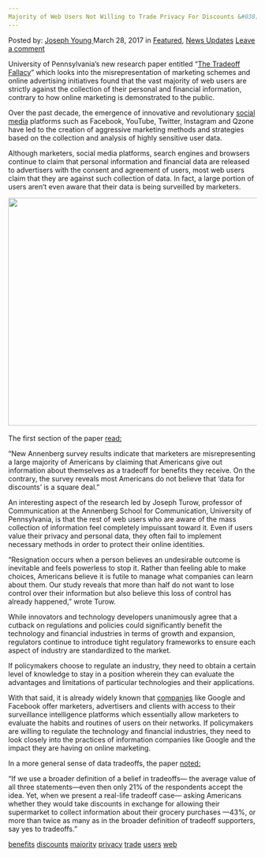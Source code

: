 ```yaml
---
Majority of Web Users Not Willing to Trade Privacy For Discounts &#038; Benefits
---
```

<article class="post-listing post-18853 post type-post status-publish format-standard has-post-thumbnail hentry 
 tag-benefits tag-discounts tag-majority tag-privacy tag-trade tag-users tag-web">
<div class="post-inner">
<span>Posted by: <a href="https://www.deepdotweb.com/author/josephyoung/" title="">Joseph Young </a></span>
<span>March 28, 2017</span>
<span>in <a href="https://www.deepdotweb.com/category/deepdot-news/" rel="category tag">Featured</a>, <a href="https://www.deepdotweb.com/category/news-updates/" rel="category tag">News Updates</a></span>
<span><a href="https://www.deepdotweb.com/2017/03/28/majority-web-users-not-willing-trade-privacy-discounts-benefits/#respond">Leave a comment</a></span>


<p>University of Pennsylvania’s new research paper entitled “<a href="https://www.asc.upenn.edu/sites/default/files/TradeoffFallacy_1.pdf">The Tradeoff Fallacy</a>” which looks into the misrepresentation of marketing schemes and online advertising initiatives found that the vast majority of web users are strictly against the collection of their personal and financial information, contrary to how online marketing is demonstrated to the public.</p>
<p>Over the past decade, the emergence of innovative and revolutionary <a href="https://www.deepdotweb.com/2017/02/15/princeton-stanford-research-shows-anonymous-browsing-histories-linked-social-media/">social media</a> platforms such as Facebook, YouTube, Twitter, Instagram and Qzone have led to the creation of aggressive marketing methods and strategies based on the collection and analysis of highly sensitive user data.</p>
<p>Although marketers, social media platforms, search engines and browsers continue to claim that personal information and financial data are released to advertisers with the consent and agreement of users, most web users claim that they are against such collection of data. In fact, a large portion of users aren’t even aware that their data is being surveilled by marketers.</p>
<p><img class="wp-image-18861 aligncenter" src="/imgs/2017/03/word-image-62.png" width="994" height="462" srcset="/imgs/2017/03/word-image-62.png 1400w, /imgs/2017/03/word-image-62-300x140.png 300w, /imgs/2017/03/word-image-62-1024x476.png 1024w, /imgs/2017/03/word-image-62-272x125.png 272w" sizes="(max-width: 994px) 100vw, 994px"/></p>
<p>The first section of the paper <a href="https://www.asc.upenn.edu/sites/default/files/TradeoffFallacy_1.pdf">read:</a></p>
<p>“New Annenberg survey results indicate that marketers are misrepresenting a large majority of Americans by claiming that Americans give out information about themselves as a tradeoff for benefits they receive. On the contrary, the survey reveals most Americans do not believe that ‘data for discounts’ is a square deal.”</p>
<p>An interesting aspect of the research led by Joseph Turow, professor of Communication at the Annenberg School for Communication, University of Pennsylvania, is that the rest of web users who are aware of the mass collection of information feel completely impuissant toward it. Even if users value their privacy and personal data, they often fail to implement necessary methods in order to protect their online identities.</p>
<p>“Resignation occurs when a person believes an undesirable outcome is inevitable and feels powerless to stop it. Rather than feeling able to make choices, Americans believe it is futile to manage what companies can learn about them. Our study reveals that more than half do not want to lose control over their information but also believe this loss of control has already happened,” wrote Turow.</p>
<p>While innovators and technology developers unanimously agree that a cutback on regulations and policies could significantly benefit the technology and financial industries in terms of growth and expansion, regulators continue to introduce tight regulatory frameworks to ensure each aspect of industry are standardized to the market.</p>
<p>If policymakers choose to regulate an industry, they need to obtain a certain level of knowledge to stay in a position wherein they can evaluate the advantages and limitations of particular technologies and their applications.</p>
<p>With that said, it is already widely known that <a href="https://www.deepdotweb.com/2017/02/15/boston-police-department-ends-plan-monitor-darknet-social-media/">companies</a> like Google and Facebook offer marketers, advertisers and clients with access to their surveillance intelligence platforms which essentially allow marketers to evaluate the habits and routines of users on their networks. If policymakers are willing to regulate the technology and financial industries, they need to look closely into the practices of information companies like Google and the impact they are having on online marketing.</p>
<p>In a more general sense of data tradeoffs, the paper <a href="https://www.asc.upenn.edu/sites/default/files/TradeoffFallacy_1.pdf">noted:</a></p>
<p>“If we use a broader definition of a belief in tradeoffs— the average value of all three statements—even then only 21% of the respondents accept the idea. Yet, when we present a real-life tradeoff case— asking Americans whether they would take discounts in exchange for allowing their supermarket to collect information about their grocery purchases —43%, or more than twice as many as in the broader definition of tradeoff supporters, say yes to tradeoffs.”</p>
</div>
<a href="https://www.deepdotweb.com/tag/benefits/" rel="tag">benefits</a> <a href="https://www.deepdotweb.com/tag/discounts/" rel="tag">discounts</a> <a href="https://www.deepdotweb.com/tag/majority/" rel="tag">majority</a> <a href="https://www.deepdotweb.com/tag/privacy/" rel="tag">privacy</a> <a href="https://www.deepdotweb.com/tag/trade/" rel="tag">trade</a> <a href="https://www.deepdotweb.com/tag/users/" rel="tag">users</a> <a href="https://www.deepdotweb.com/tag/web/" rel="tag">web</a></span> <span style="display:none" class="updated">2017-03-28<a href="https://www.deepdotweb.com/author/josephyoung/" title="Posts by Joseph Young" rel="author">Joseph Young</a></strong></div>

